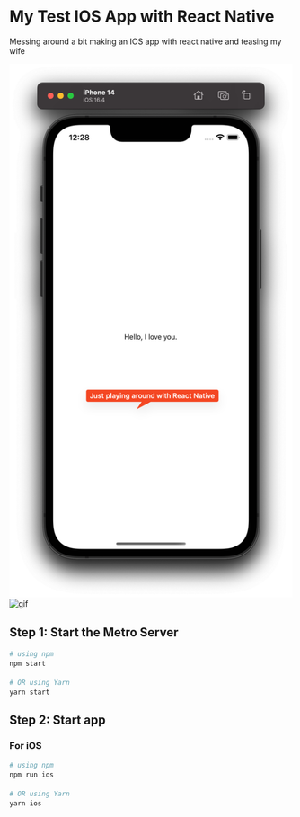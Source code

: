# My Test IOS App with React Native

Messing around a bit making an IOS app with react native and teasing my wife

![playing](images/playing.png)
![gif](images/gif1.gif)

## Step 1: Start the Metro Server

```bash
# using npm
npm start

# OR using Yarn
yarn start
```

## Step 2: Start app

### For iOS

```bash
# using npm
npm run ios

# OR using Yarn
yarn ios
```
